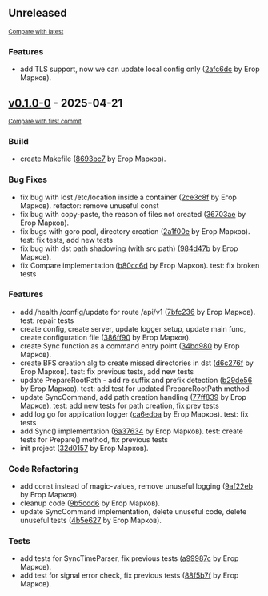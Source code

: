 <!-- insertion marker -->
## Unreleased

<small>[Compare with latest](https://github.com/Omarmeks89/fsyncd/compare/v0.1.0-0...HEAD)</small>

### Features

- add TLS support, now we can update local config only ([2afc6dc](https://github.com/Omarmeks89/fsyncd/commit/2afc6dc00207ffed42edf04809b7bb57f4ef593c) by Егор Марков).

<!-- insertion marker -->

## [v0.1.0-0](https://github.com/Omarmeks89/fsyncd/releases/tag/v0.1.0-0) - 2025-04-21

<small>[Compare with first commit](https://github.com/Omarmeks89/fsyncd/compare/5d8003c1e1ee6840838a70861f9c5d43f3986b87...v0.1.0-0)</small>

### Build

- create Makefile ([8693bc7](https://github.com/Omarmeks89/fsyncd/commit/8693bc7ba77138ce8a5c3dd326ddc9f64d90682e) by Егор Марков).

### Bug Fixes

- fix bug with lost /etc/location inside a container ([2ce3c8f](https://github.com/Omarmeks89/fsyncd/commit/2ce3c8f342b2de2e9188c17cf6fdd3dd192b9e58) by Егор Марков). refactor: remove unuseful const
- fix bug with copy-paste, the reason of files not created ([36703ae](https://github.com/Omarmeks89/fsyncd/commit/36703ae18ecc26c5c5cbeb05d81197b01fa58f4e) by Егор Марков).
- fix bugs with goro pool, directory creation ([2a1f00e](https://github.com/Omarmeks89/fsyncd/commit/2a1f00e494d00f38f7db9544cfaaad8eb668bc67) by Егор Марков). test: fix tests, add new tests
- fix bug with dst path shadowing (with src path) ([984d47b](https://github.com/Omarmeks89/fsyncd/commit/984d47b375712804105de44b4692542fad65636e) by Егор Марков).
- fix Compare implementation ([b80cc6d](https://github.com/Omarmeks89/fsyncd/commit/b80cc6d96febe4253f9bc8687f9d1a29d837d4c1) by Егор Марков). test: fix broken tests

### Features

- add /health /config/update for route /api/v1 ([7bfc236](https://github.com/Omarmeks89/fsyncd/commit/7bfc236b0eb8243c22052c774408042b2561c223) by Егор Марков). test: repair tests
- create config, create server, update logger setup, update main func, create configuration file ([386ff90](https://github.com/Omarmeks89/fsyncd/commit/386ff901d367d7230e1329bde8d665cfc4d1797e) by Егор Марков).
- create Sync function as a command entry point ([34bd980](https://github.com/Omarmeks89/fsyncd/commit/34bd980826fcb784bffce54f4782b9063fdf357c) by Егор Марков).
- create BFS creation alg to create missed directories in dst ([d6c276f](https://github.com/Omarmeks89/fsyncd/commit/d6c276f71ec29d5e0d8425274834a3c685b705fb) by Егор Марков). test: fix previous tests, add new tests
- update PrepareRootPath - add re suffix and prefix detection ([b29de56](https://github.com/Omarmeks89/fsyncd/commit/b29de569c67f26574b5be54d9039637928c6a366) by Егор Марков). test: add test for updated PrepareRootPath method
- update SyncCommand, add path creation handling ([77ff839](https://github.com/Omarmeks89/fsyncd/commit/77ff8399370500edcf6dd2871a60063a64f333ff) by Егор Марков). test: add new tests for path creation, fix prev tests
- add log.go for application logger ([ca6edba](https://github.com/Omarmeks89/fsyncd/commit/ca6edba520b838c20cd8148f93d86edc5fb79ded) by Егор Марков). test: fix tests
- add Sync() implementation ([6a37634](https://github.com/Omarmeks89/fsyncd/commit/6a37634d0a78426d5c8a480eab85441c63a76d74) by Егор Марков). test: create tests for Prepare() method, fix previous tests
- init project ([32d0157](https://github.com/Omarmeks89/fsyncd/commit/32d0157e23ffd6a5c09b0e74b3b8c844d56561d4) by Егор Марков).

### Code Refactoring

- add const instead of magic-values, remove unuseful logging ([9af22eb](https://github.com/Omarmeks89/fsyncd/commit/9af22eb921eb9857dc939b8446ee31f0ac4592eb) by Егор Марков).
- cleanup code ([9b5cdd6](https://github.com/Omarmeks89/fsyncd/commit/9b5cdd620a66684fc64c05682e9f70791423c9e9) by Егор Марков).
- update SyncCommand implementation, delete unuseful code, delete unuseful tests ([4b5e627](https://github.com/Omarmeks89/fsyncd/commit/4b5e627c1f21e928c0f293986a1a0c84e7a77df2) by Егор Марков).

### Tests

- add tests for SyncTimeParser, fix previous tests ([a99987c](https://github.com/Omarmeks89/fsyncd/commit/a99987c9f8991a8ab0823135f36a757c95e25761) by Егор Марков).
- add test for signal error check, fix previous tests ([88f5b7f](https://github.com/Omarmeks89/fsyncd/commit/88f5b7ffc85eb9bc018d735e07cada8b7837268c) by Егор Марков).
